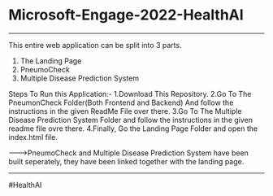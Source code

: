 # Microsoft-Engage-2022-HealthAI
-----------------------------------------------------------------------------------------------------------------------------------------------------------------
This entire web application can be split into 3 parts.
 1. The Landing Page
 2. PneumoCheck
 3. Multiple Disease Prediction System

Steps To Run this Application:-
1.Download This Repository.
2.Go To The PneumonCheck Folder(Both Frontend and Backend) And follow the instructions in the given ReadMe File over there.
3.Go To The Multiple Disease Prediction System Folder and follow the instructions in the given readme file ovre there.
4.Finally, Go the Landing Page Folder and open the index.html file.

--->PneumoCheck and Multiple Disease Prediction System have been built seperately, they have been linked together with the landing page.


---------------------------------------------------------------------------------------------------------------------------------------------------------------------

#HealthAI



